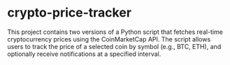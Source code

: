 # crypto-price-tracker
This project contains two versions of a Python script that fetches real-time cryptocurrency prices using the CoinMarketCap API. The script allows users to track the price of a selected coin by symbol (e.g., BTC, ETH), and optionally receive notifications at a specified interval.

